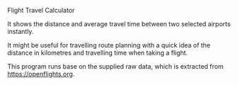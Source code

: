 Flight Travel Calculator



It shows the distance and average travel time between two selected airports instantly. 

It might be useful for travelling route planning with a quick idea of the distance in kilometres and travelling time when taking a flight.

This program runs base on the supplied raw data, which is extracted from https://openflights.org.
